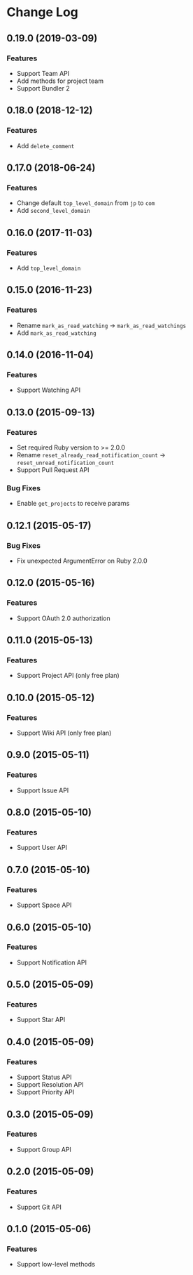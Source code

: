 # Change Log

## 0.19.0 (2019-03-09)

### Features

* Support Team API
* Add methods for project team
* Support Bundler 2

## 0.18.0 (2018-12-12)

### Features

* Add `delete_comment`

## 0.17.0 (2018-06-24)

### Features

* Change default `top_level_domain` from `jp` to `com`
* Add `second_level_domain`

## 0.16.0 (2017-11-03)

### Features

* Add `top_level_domain`

## 0.15.0 (2016-11-23)

### Features

* Rename `mark_as_read_watching` -> `mark_as_read_watchings`
* Add `mark_as_read_watching`

## 0.14.0 (2016-11-04)

### Features

* Support Watching API

## 0.13.0 (2015-09-13)

### Features

* Set required Ruby version to >= 2.0.0
* Rename `reset_already_read_notification_count` -> `reset_unread_notification_count`
* Support Pull Request API

### Bug Fixes

* Enable `get_projects` to receive params

## 0.12.1 (2015-05-17)

### Bug Fixes

* Fix unexpected ArgumentError on Ruby 2.0.0

## 0.12.0 (2015-05-16)

### Features

* Support OAuth 2.0 authorization

## 0.11.0 (2015-05-13)

### Features

* Support Project API (only free plan)

## 0.10.0 (2015-05-12)

### Features

* Support Wiki API (only free plan)

## 0.9.0 (2015-05-11)

### Features

* Support Issue API

## 0.8.0 (2015-05-10)

### Features

* Support User API

## 0.7.0 (2015-05-10)

### Features

* Support Space API

## 0.6.0 (2015-05-10)

### Features

* Support Notification API

## 0.5.0 (2015-05-09)

### Features

* Support Star API

## 0.4.0 (2015-05-09)

### Features

* Support Status API
* Support Resolution API
* Support Priority API

## 0.3.0 (2015-05-09)

### Features

* Support Group API

## 0.2.0 (2015-05-09)

### Features

* Support Git API

## 0.1.0 (2015-05-06)

### Features

* Support low-level methods
